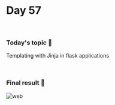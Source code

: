 # Day 57

&nbsp;

### Today's topic 🎯
Templating with Jinja in flask applications

&nbsp;

### Final result 🎉
![web](https://user-images.githubusercontent.com/22590804/165767663-da5cbb1c-4d1d-4714-b64b-b8b8987bf07d.png)
